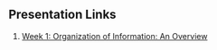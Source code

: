 ## Presentation Links

1. [Week 1: Organization of Information: An Overview](https://manika-lamba.github.io/LIS5043/Week-1/#/title-slide)
